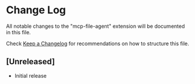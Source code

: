 # Change Log

All notable changes to the "mcp-file-agent" extension will be documented in this file.

Check [Keep a Changelog](http://keepachangelog.com/) for recommendations on how to structure this file.

## [Unreleased]

- Initial release